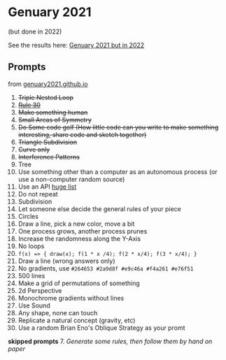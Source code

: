 # Genuary 2021

(but done in 2022)

See the results here: [Genuary 2021 but in 2022](https://graysonarts-genuary.netlify.app/)

## Prompts

from [genuary2021.github.io](https://genuary2021.github.io/)

1. ~~Triple Nested Loop~~
2. ~~[Rule 30](https://www.wolframalpha.com/input/?i=rule+30)~~
3. ~~Make something human~~
4. ~~Small Areas of Symmetry~~
5. ~~Do Some code golf (How little code can you write to make something interesting, share code and sketch together)~~
6. ~~Triangle Subdivision~~
7. ~~Curve only~~
8. ~~Interference Patterns~~
9. Tree
10. Use something other than a computer as an autonomous process (or use a non-computer random source)
11. Use an API [huge list](https://github.com/public-apis/public-apis)
12. Do not repeat
13. Subdivision
14. Let someone else decide the general rules of your piece
15. Circles
16. Draw a line, pick a new color, move a bit
17. One process grows, another process prunes
18. Increase the randomness along the Y-Axis
19. No loops
20. `f(x) => { draw(x); f(1 * x /4); f(2 * x/4); f(3 * x/4); }`
21. Draw a line (wrong answers only)
22. No gradients, use `#264653 #2a9d8f #e9c46a #f4a261 #e76f51`
23. 500 lines
24. Make a grid of permutations of something
25. 2d Perspective
26. Monochrome gradients without lines
27. Use Sound
28. Any shape, none can touch
29. Replicate a natural concept (gravity, etc)
30. Use a random Brian Eno's Oblique Strategy as your promt

**skipped prompts** 7. _Generate some rules, then follow them by hand on paper_
